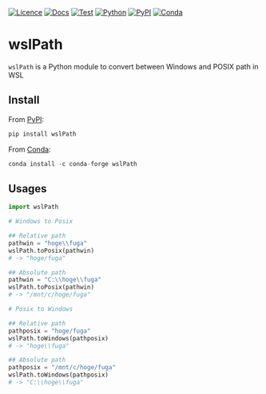 [![Licence](https://img.shields.io/badge/License-MIT-9cf.svg?style=flat-square)](https://choosealicense.com/licenses/mit/)
[![Docs](https://img.shields.io/badge/Docs-passing-informational.svg?style=flat-square&color=brightgreen)](https://akikuno.github.io/wslPath/wslPath/main.html)
[![Test](https://img.shields.io/github/workflow/status/akikuno/wslPath/Pytest?json&label=Test&color=brightgreen&style=flat-square)](https://github.com/akikuno/wslPath/actions)
[![Python](https://img.shields.io/pypi/pyversions/wslPath.svg?label=Python&color=blue&style=flat-square)](https://pypi.org/project/wslPath/)
[![PyPI](https://img.shields.io/pypi/v/wslPath.svg?label=PyPI&color=orange&style=flat-square)](https://pypi.org/project/wslPath/)
[![Conda](https://img.shields.io/conda/v/conda-forge/wslPath?label=Conda&color=orange&style=flat-square)](https://anaconda.org/conda-forge/wslpath)
# wslPath

`wslPath` is a Python module to convert between Windows and POSIX path in WSL

## Install

From [PyPI](https://pypi.org/project/wslPath/):

```python
pip install wslPath
```

From [Conda](https://anaconda.org/conda-forge/wslpath):

```python
conda install -c conda-forge wslPath
```

## Usages

```python
import wslPath

# Windows to Posix

## Relative path
pathwin = "hoge\\fuga"
wslPath.toPosix(pathwin)
# -> "hoge/fuga"

## Absolute path
pathwin = "C:\\hoge\\fuga"
wslPath.toPosix(pathwin)
# -> "/mnt/c/hoge/fuga"

# Posix to Windows

## Relative path
pathposix = "hoge/fuga"
wslPath.toWindows(pathposix)
# -> "hoge\\fuga"

## Absolute path
pathposix = "/mnt/c/hoge/fuga"
wslPath.toWindows(pathposix)
# -> "C:\\hoge\\fuga"

```